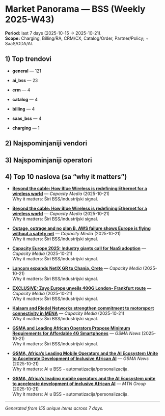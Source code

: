 ﻿# Market Panorama — BSS (Weekly 2025-W43)
**Period:** last 7 days (2025-10-15 → 2025-10-21).  
**Scope:** Charging, Billing/RA, CRM/CX, Catalog/Order, Partner/Policy; + SaaS/ODA/AI.

## 1) Top trendovi

- **general** — 121

- **ai_bss** — 23

- **crm** — 4

- **catalog** — 4

- **billing** — 4

- **saas_bss** — 4

- **charging** — 1


## 2) Najspominjaniji vendori


## 3) Najspominjaniji operatori


## 4) Top 10 naslova (sa “why it matters”)

- **[Beyond the cable: How Blue Wireless is redefining Ethernet for a wireless world](https://capacityglobal.com/news/beyond-the-cable-how-blue-wireless-is-redefining-ethernet-for-a-wireless-world/)** — _Capacity Media_ (2025-10-21)  
  Why it matters: Širi BSS/industrijski signal.

- **[Beyond the cable: How Blue Wireless is redefining Ethernet for a wireless world](https://capacityglobal.com/news/beyond-the-cable-how-blue-wireless-is-redefining-ethernet-for-a-wireless-world-2/)** — _Capacity Media_ (2025-10-21)  
  Why it matters: Širi BSS/industrijski signal.

- **[Outage, outrage and no plan B, AWS failure shows Europe is flying without a safety net](https://capacityglobal.com/news/aws-outage-analysis/)** — _Capacity Media_ (2025-10-21)  
  Why it matters: Širi BSS/industrijski signal.

- **[Capacity Europe 2025: Industry giants call for NaaS adoption](https://capacityglobal.com/news/capacity-europe-2025-keynote/)** — _Capacity Media_ (2025-10-21)  
  Why it matters: Širi BSS/industrijski signal.

- **[Lancom expands NetIX GR to Chania, Crete](https://capacityglobal.com/news/lancom-expands-netix-gr-to-chania-crete/)** — _Capacity Media_ (2025-10-21)  
  Why it matters: Širi BSS/industrijski signal.

- **[EXCLUSIVE: Zayo Europe unveils 400G London- Frankfurt route](https://capacityglobal.com/news/exclusive-zayo-london-capacity-europe/)** — _Capacity Media_ (2025-10-21)  
  Why it matters: Širi BSS/industrijski signal.

- **[Kalaam and Riedel Networks strengthen commitment to motorsport connectivity in MENA](https://capacityglobal.com/news/kalaam-and-riedel-networks-strengthen-commitment-to-motorsport-connectivity-in-mena/)** — _Capacity Media_ (2025-10-21)  
  Why it matters: Širi BSS/industrijski signal.

- **[GSMA and Leading African Operators Propose Minimum Requirements for Affordable 4G Smartphones](https://www.gsma.com/newsroom/press-release/gsma-and-leading-african-operators-propose-minimum-requirements-for-affordable-4g-smartphones/)** — _GSMA News_ (2025-10-21)  
  Why it matters: Širi BSS/industrijski signal.

- **[GSMA, Africa’s Leading Mobile Operators and the AI Ecosystem Unite to Accelerate Development of Inclusive African AI](https://www.gsma.com/newsroom/press-release/gsma-africas-leading-mobile-operators-and-the-ai-ecosystem-unite-to-accelerate-development-of-inclusive-african-ai/)** — _GSMA News_ (2025-10-21)  
  Why it matters: AI u BSS – automatizacija/personalizacija.

- **[GSMA, Africa’s leading mobile operators and the AI Ecosystem unite to accelerate development of inclusive African AI](https://www.mtn.com/gsma-africas-leading-mobile-operators-and-the-ai-ecosystem-unite-to-accelerate-development-of-inclusive-african-ai/)** — _MTN Group_ (2025-10-21)  
  Why it matters: AI u BSS – automatizacija/personalizacija.


---
*Generated from 155 unique items across 7 days.*